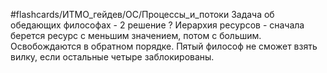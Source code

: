 #flashcards/ИТМО_гейдев/ОС/Процессы_и_потоки 
Задача об обедающих философах - 2 решение
?
Иерархия ресурсов - сначала берется ресурс с меньшим значением, потом с большим. Освобождаются в обратном порядке. Пятый философ не сможет взять вилку, если остальные четыре заблокированы.